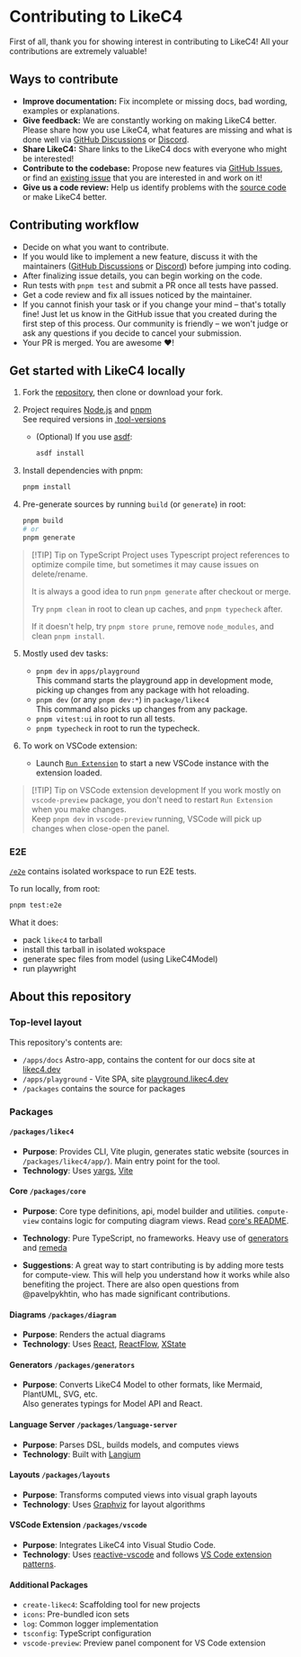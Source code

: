 # Contributing to LikeC4

First of all, thank you for showing interest in contributing to LikeC4! All your contributions are extremely valuable!

## Ways to contribute

- **Improve documentation:** Fix incomplete or missing docs, bad wording, examples or explanations.
- **Give feedback:** We are constantly working on making LikeC4 better. Please share how you use LikeC4, what features are missing and what is done well via [GitHub Discussions](https://github.com/likec4/likec4/discussions/new) or [Discord](https://discord.gg/86ZSpjKAdA).
- **Share LikeC4:** Share links to the LikeC4 docs with everyone who might be interested!
- **Contribute to the codebase:** Propose new features via [GitHub Issues](https://github.com/likec4/likec4/issues/new), or find an [existing issue](https://github.com/likec4/likec4/issues/) that you are interested in and work on it!
- **Give us a code review:** Help us identify problems with the [source code](https://github.com/likec4/likec4/tree/main/packages) or make LikeC4 better.

## Contributing workflow

- Decide on what you want to contribute.
- If you would like to implement a new feature, discuss it with the maintainers ([GitHub Discussions](https://github.com/likec4/likec4/discussions/new) or [Discord](https://discord.gg/86ZSpjKAdA)) before jumping into coding.
- After finalizing issue details, you can begin working on the code.
- Run tests with `pnpm test` and submit a PR once all tests have passed.
- Get a code review and fix all issues noticed by the maintainer.
- If you cannot finish your task or if you change your mind – that's totally fine! Just let us know in the GitHub issue that you created during the first step of this process. Our community is friendly – we won't judge or ask any questions if you decide to cancel your submission.
- Your PR is merged. You are awesome ❤️!

## Get started with LikeC4 locally

1. Fork the [repository](https://github.com/likec4/likec4), then clone or download your fork.

2. Project requires [Node.js](https://nodejs.org/) and [pnpm](https://pnpm.io/)\
   See required versions in [.tool-versions](./.tool-versions)

   - (Optional) If you use [asdf](https://asdf-vm.com/):

     ```sh
     asdf install
     ```

3. Install dependencies with pnpm:
   ```sh
   pnpm install
   ```

4. Pre-generate sources by running `build` (or `generate`) in root:
   ```sh
   pnpm build
   # or
   pnpm generate
   ```

> [!TIP] Tip on TypeScript
> Project uses Typescript project references to optimize compile time, but sometimes it may cause issues on delete/rename.
>
> It is always a good idea to run `pnpm generate` after checkout or merge.
>
> Try `pnpm clean` in root to clean up caches, and `pnpm typecheck` after.
>
> If it doesn't help, try `pnpm store prune`, remove `node_modules`, and clean `pnpm install`.

5. Mostly used dev tasks:
   - `pnpm dev` in `apps/playground`\
     This command starts the playground app in development mode, picking up changes from any package with hot reloading.
   - `pnpm dev` (or any `pnpm dev:*`) in `package/likec4`\
     This command also picks up changes from any package.
   - `pnpm vitest:ui` in root to run all tests.
   - `pnpm typecheck` in root to run the typecheck.

6. To work on VSCode extension:
   - Launch [`Run Extension`](https://github.com/likec4/likec4/blob/c88cfdb3856aff4b28c5f72da7ded8caf8c47c62/.vscode/launch.json#L18) to start a new VSCode instance with the extension loaded.

> [!TIP] Tip on VSCode extension development
> If you work mostly on `vscode-preview` package, you don't need to restart `Run Extension` when you make changes.\
> Keep `pnpm dev` in `vscode-preview` running, VSCode will pick up changes when close-open the panel.

### E2E

[`/e2e`](./e2e) contains isolated workspace to run E2E tests.

To run locally, from root:

```sh
pnpm test:e2e
```

What it does:

- pack `likec4` to tarball
- install this tarball in isolated wokspace
- generate spec files from model (using LikeC4Model)
- run playwright

## About this repository

### Top-level layout

This repository's contents are:

- `/apps/docs` Astro-app, contains the content for our docs site at [likec4.dev](https://likec4.dev)
- `/apps/playground` - Vite SPA, site [playground.likec4.dev](https://playground.likec4.dev)
- `/packages` contains the source for packages

### Packages

#### `/packages/likec4`

- **Purpose**: Provides CLI, Vite plugin, generates static website (sources in `/packages/likec4/app/`). Main entry point for the tool.
- **Technology**: Uses [yargs](https://yargs.js.org/), [Vite](https://vite.dev/)

#### Core `/packages/core`

- **Purpose**: Core type definitions, api, model builder and utilities. `compute-view` contains logic for computing diagram views.
  Read [core's README](./packages/core/README.md).
- **Technology**: Pure TypeScript, no frameworks. Heavy use of [generators](https://developer.mozilla.org/en-US/docs/Web/JavaScript/Reference/Global_Objects/Generator) and [remeda](https://remedajs.com/)

- **Suggestions**: A great way to start contributing is by adding more tests for compute-view. This will help you understand how it works while also benefiting the project. There are also open questions from @pavelpykhtin, who has made significant contributions.

#### Diagrams `/packages/diagram`

- **Purpose**: Renders the actual diagrams
- **Technology**: Uses [React](https://react.dev/), [ReactFlow](https://reactflow.dev/), [XState](https://xstate.js.org/)

#### Generators `/packages/generators`

- **Purpose**: Converts LikeC4 Model to other formats, like Mermaid, PlantUML, SVG, etc.\
  Also generates typings for Model API and React.

#### Language Server `/packages/language-server`

- **Purpose**: Parses DSL, builds models, and computes views
- **Technology**: Built with [Langium](https://langium.org/)

#### Layouts `/packages/layouts`

- **Purpose**: Transforms computed views into visual graph layouts
- **Technology**: Uses [Graphviz](https://graphviz.org/) for layout algorithms

#### VSCode Extension `/packages/vscode`

- **Purpose**: Integrates LikeC4 into Visual Studio Code.
- **Technology**: Uses [reactive-vscode](https://github.com/KermanX/reactive-vscode) and follows [VS Code extension patterns](https://vscode-docs.readthedocs.io/en/stable/extensions/patterns-and-principles/).

#### Additional Packages

- `create-likec4`: Scaffolding tool for new projects
- `icons`: Pre-bundled icon sets
- `log`: Common logger implementation
- `tsconfig`: TypeScript configuration
- `vscode-preview`: Preview panel component for VS Code extension
